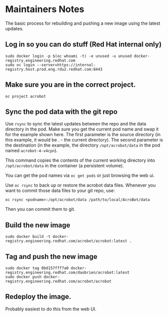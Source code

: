 # Maintainers Notes

The basic process for rebuilding and pushing a new image using the latest updates.

## Log in so you can do stuff (Red Hat internal only)

```
sudo docker login -p $(oc whoami -t) -e unused -u unused docker-registry.engineering.redhat.com
sudo oc login --server=https://internal-registry.host.prod.eng.rdu2.redhat.com:8443
```

## Make sure you are in the correct project.

```
oc project acrobot
```

## Sync the pod data with the git repo

Use `rsync` to sync the latest updates between the repo and the data directory in the pod. Make sure you get the current pod name and swap it for the example shown here.
The first parameter is the source directory (in this example, it would be . - the current directory). The second parameter is the destination (in the example, the directory `/opt/acrobot/data` in the pod named `acrobot-4-v4cpn`).

This command copies the contents of the current working directory into `/opt/acrobot/data` in the container (a persistent volume).

You can get the pod names via `oc get pods` or just browsing the web ui.

Use `oc rsync` to back up or restore the acrobot data files. Whenever you want to commit those data files to your git repo, use:

```
oc rsync <podname>:/opt/acrobot/data /path/to/local/AcroBot/data
```

Then you can commit them to git.


## Build the new image

```
sudo docker build -t docker-registry.engineering.redhat.com/acrobot/acrobot:latest .
```

## Tag and push the new image
```
sudo docker tag 8bd157fff7a0 docker-registry.engineering.redhat.com/daobrien/acrobot:latest
sudo docker push docker-registry.engineering.redhat.com/acrobot/acrobot
```

## Redeploy the image.
Probably easiest to do this from the web UI.

